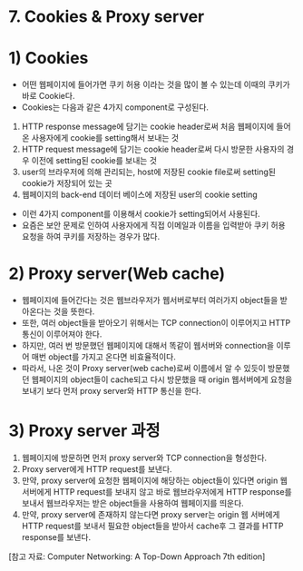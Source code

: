 # 7. Cookies & Proxy server
# 1) Cookies
+ 어떤 웹페이지에 들어가면 쿠키 허용 이라는 것을 많이 볼 수 있는데 이때의 쿠키가 바로 Cookie다.
+ Cookies는 다음과 같은 4가지 component로 구성된다.
1. HTTP response message에 담기는 cookie header로써 처음 웹페이지에 들어온 사용자에게 cookie를 setting해서 보내는 것
2. HTTP request message에 담기는 cookie header로써 다시 방문한 사용자의 경우 이전에 setting된 cookie를 보내는 것
3. user의 브라우저에 의해 관리되는, host에 저장된 cookie file로써 setting된 cookie가 저장되어 있는 곳
4. 웹페이지의 back-end 데이터 베이스에 저장된 user의 cookie setting
+ 이런 4가지 component를 이용해서 cookie가 setting되어서 사용된다.
+ 요즘은 보안 문제로 인하여 사용자에게 직접 이메일과 이름을 입력받아 쿠키 허용 요청을 하여 쿠키를 저장하는 경우가 많다.

# 2) Proxy server(Web cache)
+ 웹페이지에 들어간다는 것은 웹브라우저가 웹서버로부터 여러가지 object들을 받아온다는 것을 뜻한다.
+ 또한, 여러 object들을 받아오기 위해서는 TCP connection이 이루어지고 HTTP 통신이 이루어져야 한다.
+ 하지만, 여러 번 방문했던 웹페이지에 대해서 똑같이 웹서버와 connection을 이루어 매번 object를 가지고 온다면 비효율적이다.
+ 따라서, 나온 것이 Proxy server(web cache)로써 이름에서 알 수 있듯이 방문했던 웹페이지의 object들이 cache되고 다시 방문했을 때 origin 웹서버에게 요청을 보내기 보다 먼저 proxy server와 HTTP 통신을 한다.

# 3) Proxy server 과정
1. 웹페이지에 방문하면 먼저 proxy server와 TCP connection을 형성한다.
2. Proxy server에게 HTTP request를 보낸다.
3. 만약, proxy server에 요청한 웹페이지에 해당하는 object들이 있다면 origin 웹 서버에게 HTTP request를 보내지 않고 바로 웹브라우저에게 HTTP response를 보내서 웹브라우저는 받은 object들을 사용하여 웹페이지를 띄운다.
4. 만약, proxy server에 존재하지 않는다면 proxy server는 origin 웹 서버에게 HTTP request를 보내서 필요한 object들을 받아서 cache후 그 결과를 HTTP response를 보낸다.

[참고 자료: Computer Networking: A Top-Down Approach 7th edition]
